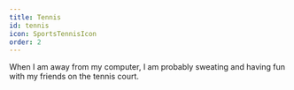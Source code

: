 ```yaml
---
title: Tennis
id: tennis
icon: SportsTennisIcon
order: 2
---
```


When I am away from my computer, I am probably sweating and having fun with my friends on the tennis court.
